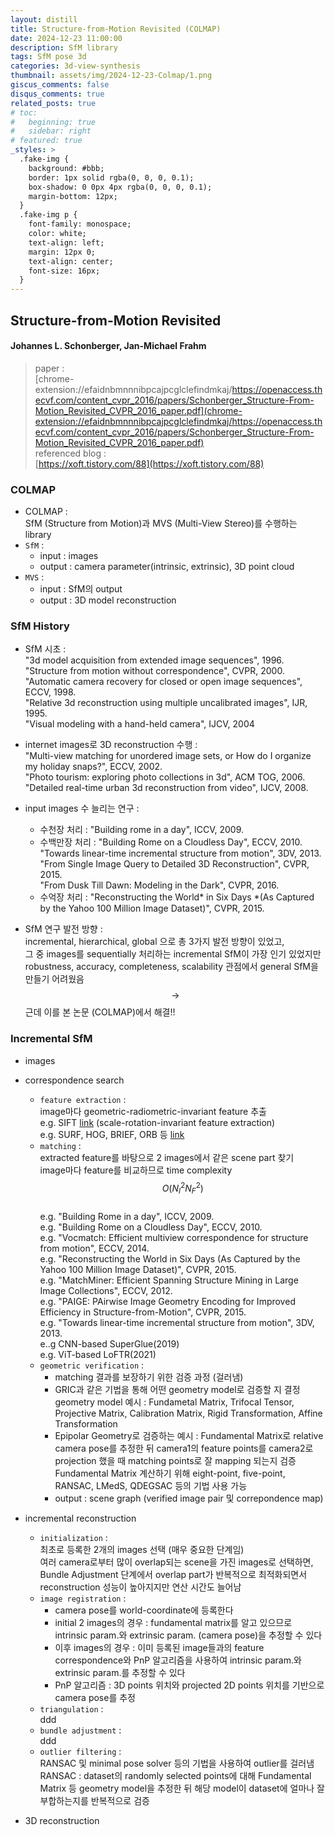 ```yaml
---
layout: distill
title: Structure-from-Motion Revisited (COLMAP)
date: 2024-12-23 11:00:00
description: SfM library
tags: SfM pose 3d
categories: 3d-view-synthesis
thumbnail: assets/img/2024-12-23-Colmap/1.png
giscus_comments: false
disqus_comments: true
related_posts: true
# toc:
#   beginning: true
#   sidebar: right
# featured: true
_styles: >
  .fake-img {
    background: #bbb;
    border: 1px solid rgba(0, 0, 0, 0.1);
    box-shadow: 0 0px 4px rgba(0, 0, 0, 0.1);
    margin-bottom: 12px;
  }
  .fake-img p {
    font-family: monospace;
    color: white;
    text-align: left;
    margin: 12px 0;
    text-align: center;
    font-size: 16px;
  }
---
```


## Structure-from-Motion Revisited

#### Johannes L. Schonberger, Jan-Michael Frahm

> paper :  
[chrome-extension://efaidnbmnnnibpcajpcglclefindmkaj/https://openaccess.thecvf.com/content_cvpr_2016/papers/Schonberger_Structure-From-Motion_Revisited_CVPR_2016_paper.pdf](chrome-extension://efaidnbmnnnibpcajpcglclefindmkaj/https://openaccess.thecvf.com/content_cvpr_2016/papers/Schonberger_Structure-From-Motion_Revisited_CVPR_2016_paper.pdf)  
referenced blog :  
[https://xoft.tistory.com/88](https://xoft.tistory.com/88)  

### COLMAP

- COLMAP :  
SfM (Structure from Motion)과 MVS (Multi-View Stereo)를 수행하는 library  
- `SfM` :  
  - input : images
  - output : camera parameter(intrinsic, extrinsic), 3D point cloud
- `MVS` :  
  - input : SfM의 output  
  - output : 3D model reconstruction

### SfM History

- SfM 시초 :  
"3d model acquisition from extended image sequences", 1996.  
"Structure from motion without correspondence", CVPR, 2000.  
"Automatic camera recovery for closed or open image sequences", ECCV, 1998.  
"Relative 3d reconstruction using multiple uncalibrated images", IJR, 1995.  
"Visual modeling with a hand-held camera", IJCV, 2004  

- internet images로 3D reconstruction 수행 :  
"Multi-view matching for unordered image sets, or How do I organize my holiday snaps?", ECCV, 2002.  
"Photo tourism: exploring photo collections in 3d", ACM TOG, 2006.  
"Detailed real-time urban 3d reconstruction from video", IJCV, 2008.  

- input images 수 늘리는 연구 :  
  - 수천장 처리 : "Building rome in a day", ICCV, 2009.  
  - 수백만장 처리 : "Building Rome on a Cloudless Day", ECCV, 2010.  
  "Towards linear-time incremental structure from motion", 3DV, 2013.  
  "From Single Image Query to Detailed 3D Reconstruction", CVPR, 2015.  
  "From Dusk Till Dawn: Modeling in the Dark", CVPR, 2016.  
  - 수억장 처리 : "Reconstructing the World* in Six Days *(As Captured by the Yahoo 100 Million Image Dataset)", CVPR, 2015.  

- SfM 연구 발전 방향 :  
incremental, hierarchical, global 으로 총 3가지 발전 방향이 있었고,  
그 중 images를 sequentially 처리하는 incremental SfM이 가장 인기 있었지만  
robustness, accuracy, completeness, scalability 관점에서 general SfM을 만들기 어려웠음  
$$\rightarrow$$ 근데 이를 본 논문 (COLMAP)에서 해결!!

### Incremental SfM

- images

- correspondence search
  - `feature extraction` :  
  image마다 geometric-radiometric-invariant feature 추출  
  e.g. SIFT [link](https://velog.io/@everyman123/SIFT-%EC%95%8C%EA%B3%A0%EB%A6%AC%EC%A6%98-%EC%9D%B4%ED%95%B4%ED%95%98%EA%B8%B0) (scale-rotation-invariant feature extraction)  
  e.g. SURF, HOG, BRIEF, ORB 등 [link](https://ggommappooh.tistory.com/entry/%EC%BB%B4%ED%93%A8%ED%84%B0-%EB%B9%84%EC%A0%84-Feature-Descriptors)
  - `matching` :  
  extracted feature를 바탕으로 2 images에서 같은 scene part 찾기  
  image마다 feature를 비교하므로 time complexity $$O(N_I^2 N_F^2)$$  
  e.g. "Building Rome in a day", ICCV, 2009.  
  e.g. "Building Rome on a Cloudless Day", ECCV, 2010.  
  e.g. "Vocmatch: Efficient multiview correspondence for structure from motion", ECCV, 2014.  
  e.g. "Reconstructing the World in Six Days (As Captured by the Yahoo 100 Million Image Dataset)", CVPR, 2015.  
  e.g. "MatchMiner: Efficient Spanning Structure Mining in Large Image Collections", ECCV, 2012.  
  e.g. "PAIGE: PAirwise Image Geometry Encoding for Improved Efficiency in Structure-from-Motion", CVPR, 2015.  
  e.g. "Towards linear-time incremental structure from motion", 3DV, 2013.  
  e..g CNN-based SuperGlue(2019)  
  e.g. ViT-based LoFTR(2021)
  - `geometric verification` :  
    - matching 결과를 보장하기 위한 검증 과정 (걸러냄)  
    - GRIC과 같은 기법을 통해 어떤 geometry model로 검증할 지 결정  
    geometry model 예시 : Fundametal Matrix, Trifocal Tensor, Projective Matrix, Calibration Matrix, Rigid Transformation, Affine Transformation  
    - Epipolar Geometry로 검증하는 예시 : Fundamental Matrix로 relative camera pose를 추정한 뒤 camera1의 feature points를 camera2로 projection 했을 때 matching points로 잘 mapping 되는지 검증  
    Fundamental Matrix 계산하기 위해 eight-point, five-point, RANSAC, LMedS, QDEGSAC 등의 기법 사용 가능  
    - output : scene graph (verified image pair 및 correpondence map)

- incremental reconstruction  
  - `initialization` :  
  최초로 등록한 2개의 images 선택 (매우 중요한 단계임)  
  여러 camera로부터 많이 overlap되는 scene을 가진 images로 선택하면, Bundle Adjustment 단계에서 overlap part가 반복적으로 최적화되면서 reconstruction 성능이 높아지지만 연산 시간도 늘어남
  - `image registration` :  
    - camera pose를 world-coordinate에 등록한다  
    - initial 2 images의 경우 : fundamental matrix를 알고 있으므로 intrinsic param.와 extrinsic param. (camera pose)을 추정할 수 있다  
    - 이후 images의 경우 : 이미 등록된 image들과의 feature correspondence와 PnP 알고리즘을 사용하여 intrinsic param.와 extrinsic param.를 추정할 수 있다  
    - PnP 알고리즘 : 3D points 위치와 projected 2D points 위치를 기반으로 camera pose를 추정
  - `triangulation` :  
  ddd
  - `bundle adjustment` :  
  ddd
  - `outlier filtering` :  
  RANSAC 및 minimal pose solver 등의 기법을 사용하여 outlier를 걸러냄  
  RANSAC : dataset의 randomly selected points에 대해 Fundamental Matrix 등 geometry model을 추정한 뒤 해당 model이 dataset에 얼마나 잘 부합하는지를 반복적으로 검증  

- 3D reconstruction

